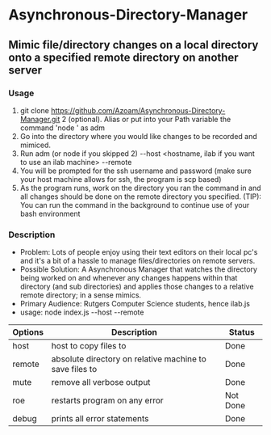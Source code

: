 # Asynchronous-Directory-Manager
Mimic file/directory changes on a local directory onto a specified remote directory on another server
-------------------------------------------------------------------------------
### Usage
1. git clone https://github.com/Azoam/Asynchronous-Directory-Manager.git
2 (optional). Alias or put into your Path variable the command 'node <absolute path to index.js>' as adm
3. Go into the directory where you would like changes to be recorded and mimiced.
4. Run adm (or node <absolute path to index.js> if you skipped 2) --host <hostname, ilab if you want to use an ilab machine> --remote <remote directory on the specified host>
5. You will be prompted for the ssh username and password (make sure your host machine allows for ssh, the program is scp based)
6. As the program runs, work on the directory you ran the command in and all changes should be done on the remote directory you specified.
(TIP): You can run the command in the background to continue use of your bash environment

### Description
- Problem: Lots of people enjoy using their text editors on their local pc's and it's a
bit of a hassle to manage files/directories on remote servers.
- Possible Solution: A Asynchronous Manager that watches the directory being
worked on and whenever any changes happens within that directory (and sub directories)
and applies those changes to a relative remote directory; in a sense mimics.
- Primary Audience: Rutgers Computer Science students, hence ilab.js  
- usage: node index.js --host <hostname of remote server> --remote <absolute path on remote server>

Options|Description|Status
--------|-----|----
host|host to copy files to|Done
remote|absolute directory on relative machine to save files to|Done
mute|remove all verbose output|Done
roe|restarts program on any error|Not Done
debug|prints all error statements|Done
